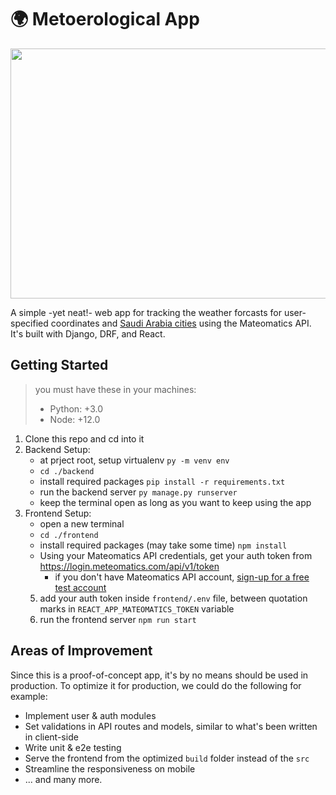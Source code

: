 # 🌍 Metoerological App
<p align='center'>
<img width="800" height="400" src="https://user-images.githubusercontent.com/65918738/209467045-63979dce-a130-4ca3-a21e-c30ae4d1cb9f.png">
</p>

A simple -yet neat!- web app for tracking the weather forcasts for user-specified coordinates and [Saudi Arabia cities](https://github.com/homaily/Saudi-Arabia-Regions-Cities-and-Districts) using the Mateomatics API. It's built with Django, DRF, and React.

## Getting Started

> you must have these in your machines: 
>- Python: +3.0
>- Node: +12.0

1. Clone this repo and cd into it
2. Backend Setup:
    * at prject root, setup virtualenv `py -m venv env`
    * `cd ./backend`
    * install required packages `pip install -r requirements.txt`
    * run the backend server `py manage.py runserver`
    * keep the terminal open as long as you want to keep using the app
3. Frontend Setup:
    * open a new terminal
    * `cd ./frontend`
    * install required packages (may take some time) `npm install`
    * Using your Mateomatics API credentials, get your auth token from <https://login.meteomatics.com/api/v1/token>
        * if you don't have Mateomatics API account, [sign-up for a free test account](https://www.meteomatics.com/en/sign-up-weather-api-test-account/)
    5. add your auth token inside `frontend/.env` file, between quotation marks in `REACT_APP_MATEOMATICS_TOKEN` variable
    6. run the frontend server `npm run start`
    
## Areas of Improvement
Since this is a proof-of-concept app, it's by no means should be used in production. To optimize it for production, we could do the following for example:
* Implement user & auth modules
* Set validations in API routes and models, similar to what's been written in client-side
* Write unit & e2e testing
* Serve the frontend from the optimized `build` folder instead of the `src`
* Streamline the responsiveness on mobile
* ... and many more.
